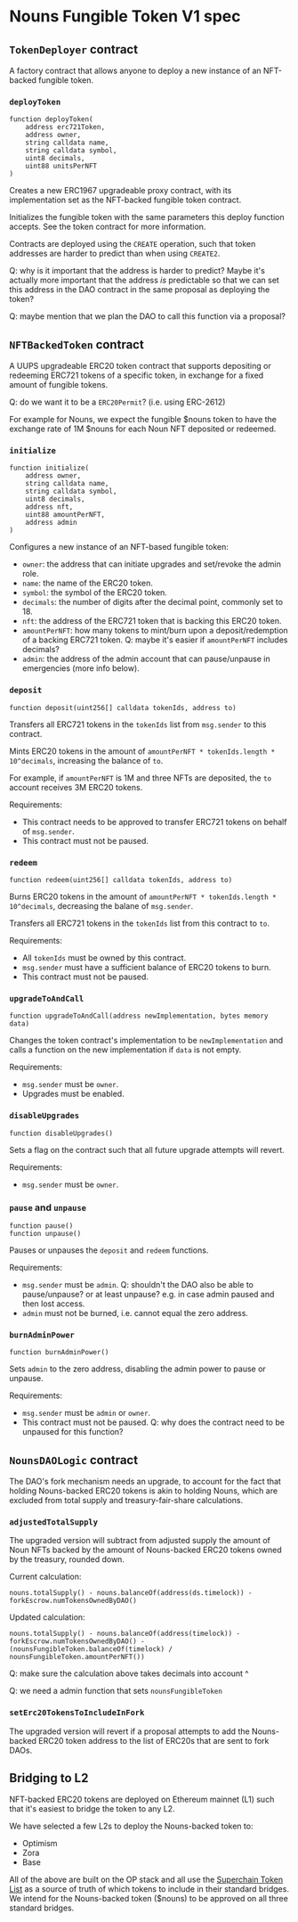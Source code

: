 # Nouns Fungible Token V1 spec

## `TokenDeployer` contract

A factory contract that allows anyone to deploy a new instance of an NFT-backed fungible token.

### `deployToken`

```solidity=
function deployToken(
    address erc721Token,
    address owner,
    string calldata name,
    string calldata symbol,
    uint8 decimals,
    uint88 unitsPerNFT
)
```

Creates a new ERC1967 upgradeable proxy contract, with its implementation set as the NFT-backed fungible token contract.

Initializes the fungible token with the same parameters this deploy function accepts. See the token contract for more information.

Contracts are deployed using the `CREATE` operation, such that token addresses are harder to predict than when using `CREATE2`.

Q: why is it important that the address is harder to predict? Maybe it's actually more important that the address _is_ predictable so that we can set this address in the DAO contract in the same proposal as deploying the token?

Q: maybe mention that we plan the DAO to call this function via a proposal?

## `NFTBackedToken` contract

A UUPS upgradeable ERC20 token contract that supports depositing or redeeming ERC721 tokens of a specific token, in exchange for a fixed amount of fungible tokens.

Q: do we want it to be a `ERC20Permit`? (i.e. using ERC-2612)

For example for Nouns, we expect the fungible $nouns token to have the exchange rate of 1M $nouns for each Noun NFT deposited or redeemed.

### `initialize`

```solidity=
function initialize(
    address owner,
    string calldata name,
    string calldata symbol,
    uint8 decimals,
    address nft,
    uint88 amountPerNFT,
    address admin
)
```

Configures a new instance of an NFT-based fungible token:

- `owner`: the address that can initiate upgrades and set/revoke the admin role.
- `name`: the name of the ERC20 token.
- `symbol`: the symbol of the ERC20 token.
- `decimals`: the number of digits after the decimal point, commonly set to 18.
- `nft`: the address of the ERC721 token that is backing this ERC20 token.
- `amountPerNFT`: how many tokens to mint/burn upon a deposit/redemption of a backing ERC721 token.
  Q: maybe it's easier if `amountPerNFT` includes decimals?
- `admin`: the address of the admin account that can pause/unpause in emergencies (more info below).

### `deposit`

```solidity
function deposit(uint256[] calldata tokenIds, address to)
```

Transfers all ERC721 tokens in the `tokenIds` list from `msg.sender` to this contract.

Mints ERC20 tokens in the amount of `amountPerNFT * tokenIds.length * 10^decimals`, increasing the balance of `to`.

For example, if `amountPerNFT` is 1M and three NFTs are deposited, the `to` account receives 3M ERC20 tokens.

Requirements:

- This contract needs to be approved to transfer ERC721 tokens on behalf of `msg.sender`.
- This contract must not be paused.

### `redeem`

```solidity
function redeem(uint256[] calldata tokenIds, address to)
```

Burns ERC20 tokens in the amount of `amountPerNFT * tokenIds.length * 10^decimals`, decreasing the balane of `msg.sender`.

Transfers all ERC721 tokens in the `tokenIds` list from this contract to `to`.

Requirements:

- All `tokenIds` must be owned by this contract.
- `msg.sender` must have a sufficient balance of ERC20 tokens to burn.
- This contract must not be paused.

### `upgradeToAndCall`

```solidity
function upgradeToAndCall(address newImplementation, bytes memory data)
```

Changes the token contract's implementation to be `newImplementation` and calls a function on the new implementation if `data` is not empty.

Requirements:

- `msg.sender` must be `owner`.
- Upgrades must be enabled.

### `disableUpgrades`

```solidity
function disableUpgrades()
```

Sets a flag on the contract such that all future upgrade attempts will revert.

Requirements:

- `msg.sender` must be `owner`.

### `pause` and `unpause`

```solidity
function pause()
function unpause()
```

Pauses or unpauses the `deposit` and `redeem` functions.

Requirements:

- `msg.sender` must be `admin`. Q: shouldn't the DAO also be able to pause/unpause? or at least unpause? e.g. in case admin paused and then lost access.
- `admin` must not be burned, i.e. cannot equal the zero address.

### `burnAdminPower`

```solidity
function burnAdminPower()
```

Sets `admin` to the zero address, disabling the admin power to pause or unpause.

Requirements:

- `msg.sender` must be `admin` or `owner`.
- This contract must not be paused. Q: why does the contract need to be unpaused for this function?

## `NounsDAOLogic` contract

The DAO's fork mechanism needs an upgrade, to account for the fact that holding Nouns-backed ERC20 tokens is akin to holding Nouns, which are excluded from total supply and treasury-fair-share calculations.

### `adjustedTotalSupply`

The upgraded version will subtract from adjusted supply the amount of Noun NFTs backed by the amount of Nouns-backed ERC20 tokens owned by the treasury, rounded down.

Current calculation:

```solidity
nouns.totalSupply() - nouns.balanceOf(address(ds.timelock)) - forkEscrow.numTokensOwnedByDAO()
```

Updated calculation:

```solidity
nouns.totalSupply() - nouns.balanceOf(address(timelock)) - forkEscrow.numTokensOwnedByDAO() - (nounsFungibleToken.balanceOf(timelock) / nounsFungibleToken.amountPerNFT())
```

Q: make sure the calculation above takes decimals into account ^

Q: we need a admin function that sets `nounsFungibleToken`

### `setErc20TokensToIncludeInFork`

The upgraded version will revert if a proposal attempts to add the Nouns-backed ERC20 token address to the list of ERC20s that are sent to fork DAOs.

## Bridging to L2

NFT-backed ERC20 tokens are deployed on Ethereum mainnet (L1) such that it's easiest to bridge the token to any L2.

We have selected a few L2s to deploy the Nouns-backed token to:

- Optimism
- Zora
- Base

All of the above are built on the OP stack and all use the [Superchain Token List](https://github.com/ethereum-optimism/ethereum-optimism.github.io) as a source of truth of which tokens to include in their standard bridges. We intend for the Nouns-backed token ($nouns) to be approved on all three standard bridges.
